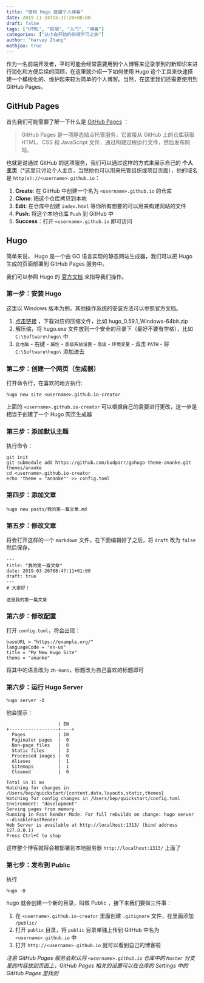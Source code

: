 ```yaml
---
title: "使用 Hugo 搭建个人博客"
date: 2019-11-24T15:17:20+08:00
draft: false
tags: ["HTML", "前端", "入门", "博客"]
categories: ["从小白开始的前端学习之旅"]
author: "Harvey Zhang"
mathjax: true
---
```


作为一名前端开发者，平时可能会经常需要用到个人博客来记录学到的新知识来进行消化和方便后续的回顾，在这里就介绍一下如何使用 Hugo 这个工具来快速搭建一个模板化的、维护起来较为简单的个人博客。当然，在这里我们还需要使用到 GitHub Pages。

<!--more-->

## GitHub Pages

首先我们可能需要了解一下什么是 [GitHub Pages](https://pages.github.com/) ：

> GitHub Pages 是一项静态站点托管服务，它直接从 GitHub 上的仓库获取 HTML、CSS 和 JavaScript 文件，通过构建过程运行文件，然后发布网站。

也就是说通过 GitHub 的这项服务，我们可以通过这样的方式来展示自己的 **个人主页**（*这里只讨论个人主页，当然他也可以用来托管组织或项目页面），他的域名是 `http(s)://<username>.github.io`：

1. **Create**: 在 GitHub 中创建一个名为 `<username>.github.io` 的仓库
2. **Clone**: 把这个仓库拷贝到本地
3. **Edit**: 在仓库中创建 `index.html` 等你所有想要的可以用来构建网站的文件
4. **Push**: 将这个本地仓库 `Push` 到 GitHub 中
5. **Success**：打开 `<username>.github.io` 即可访问

## Hugo

简单来说， Hugo 是一个由 GO 语言实现的静态网站生成器，我们可以把 Hugo 生成的页面部署到 GitHub Pages 服务中。

我们可以参照 Hugo 的 [官方文档](https://gohugo.io/) 来指导我们操作。

### 第一步：安装 Hugo

这里以 Windows 版本为例，其他操作系统的安装方法可以参照官方文档。

1. [点击链接](https://github.com/gohugoio/hugo/releases) ，下载对应的压缩文件，比如 hugo_0.59.1_Windows-64bit.zip
2. 解压缩，将 hugo.exe 文件放到一个安全的目录下（最好不要有空格），比如 `C:\Software\hugo\` 中
3. `此电脑` - 右键 - `属性` - `高级系统设置` - `高级` - `环境变量` - 双击 `PATH` - 将 `C:\Software\hugo\` 添加进去

### 第二步：创建一个网页（生成器）

打开命令行，在喜欢的地方执行:
```
hugo new site <username>.github.io-creator
```
上面的 `<username>.github.io-creator` 可以根据自己的需要进行更改，这一步是相当于创建了一个 Hugo 网页生成器

### 第三步：添加默认主题

执行命令：
```
git init
git submodule add https://github.com/budparr/gohugo-theme-ananke.git themes/ananke
cd <username>.github.io-creator
echo 'theme = "ananke"' >> config.toml
```

### 第四步：添加文章

```
hugo new posts/我的第一篇文章.md
```

### 第五步：修改文章

将会打开这样的一个 `markdown` 文件，在下面编辑好了之后，将 `draft` 改为 `false` 然后保存。
```
---
title: "我的第一篇文章"
date: 2019-03-26T08:47:11+01:00
draft: true
---
# 大家好！

这是我的第一篇文章
```

### 第六步：修改配置

打开 `config.toml`，将会出现：
```
baseURL = "https://example.org/"
languageCode = "en-us"
title = "My New Hugo Site"
theme = "ananke"
```
将其中的语言改为 `zh-Hans`，标题改为自己喜欢的标题即可


### 第六步：运行 Hugo Server

```
hugo server -D
```

他会提示：

```
                   | EN
+------------------+----+
  Pages            | 10
  Paginator pages  |  0
  Non-page files   |  0
  Static files     |  3
  Processed images |  0
  Aliases          |  1
  Sitemaps         |  1
  Cleaned          |  0

Total in 11 ms
Watching for changes in /Users/bep/quickstart/{content,data,layouts,static,themes}
Watching for config changes in /Users/bep/quickstart/config.toml
Environment: "development"
Serving pages from memory
Running in Fast Render Mode. For full rebuilds on change: hugo server --disableFastRender
Web Server is available at http://localhost:1313/ (bind address 127.0.0.1)
Press Ctrl+C to stop
```

这样整个博客就将会被部署到本地服务器 `http://localhost:1313/` 上面了

### 第七步：发布到 Public

执行
```
hugo -D
```
hugo 就会创建一个新的目录，叫做 Public ，接下来我们要做三件事：

1. 在 `<username>.github.io-creator` 里面创建 `.gitignore` 文件，在里面添加 `/public/`
2. 打开 `public` 目录，将 `public` 目录单独上传到 GitHub 中名为 `<username>.github.io` 中
3. 打开 `http://<username>.github.io` 就可以看到自己的博客啦

*注意 GitHub Pages 服务会默认将 `<username>.github.io` 仓库中的 `Master` 分支里的内容放到页面上，GitHub Pages 相关的设置可以在仓库的 Settings 中的 GitHub Pages 里找到*